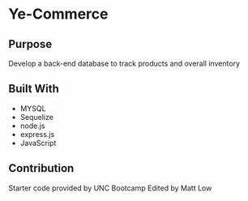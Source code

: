 # Ye-Commerce

## Purpose
Develop a back-end database to track products and overall inventory

## Built With
- MYSQL
- Sequelize
- node.js
- express.js
- JavaScript

## Contribution
Starter code provided by UNC Bootcamp
Edited by Matt Low